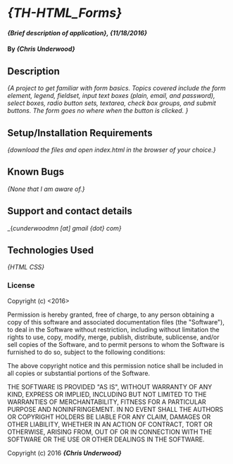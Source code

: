 # _{TH-HTML_Forms}_

#### _{Brief description of application}, {11/18/2016}_

#### By _**{Chris Underwood}**_

## Description

_{A project to get familiar with form basics. Topics covered include the form element, legend, fieldset, input text boxes (plain, email, and password), select boxes, radio button sets, textarea, check box groups, and submit buttons. The form goes no where when the button is clicked. }_

## Setup/Installation Requirements


_{download the files and open index.html in the browser of your choice.}_

## Known Bugs

_{None that I am aware of.}_

## Support and contact details

_{_cunderwoodmn [at] gmail {dot} com}_

## Technologies Used

_{HTML CSS}_

### License

Copyright (c) <2016> <Chris Underwood>

Permission is hereby granted, free of charge, to any person obtaining a copy of this software and associated documentation files (the "Software"), to deal in the Software without restriction, including without limitation the rights to use, copy, modify, merge, publish, distribute, sublicense, and/or sell copies of the Software, and to permit persons to whom the Software is furnished to do so, subject to the following conditions:

The above copyright notice and this permission notice shall be included in all copies or substantial portions of the Software.

THE SOFTWARE IS PROVIDED "AS IS", WITHOUT WARRANTY OF ANY KIND, EXPRESS OR IMPLIED, INCLUDING BUT NOT LIMITED TO THE WARRANTIES OF MERCHANTABILITY, FITNESS FOR A PARTICULAR PURPOSE AND NONINFRINGEMENT. IN NO EVENT SHALL THE AUTHORS OR COPYRIGHT HOLDERS BE LIABLE FOR ANY CLAIM, DAMAGES OR OTHER LIABILITY, WHETHER IN AN ACTION OF CONTRACT, TORT OR OTHERWISE, ARISING FROM, OUT OF OR IN CONNECTION WITH THE SOFTWARE OR THE USE OR OTHER DEALINGS IN THE SOFTWARE.

Copyright (c) 2016 **_{Chris Underwood}_**
